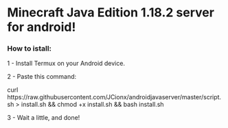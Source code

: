 <h1>Minecraft Java Edition 1.18.2 server for android!</h1>
<h3>How to istall:</h3>
<p>1 - Install Termux on your Android device.</p>
<p>2 - Paste this command:</p>
<p>curl https://raw.githubusercontent.com/JCionx/androidjavaserver/master/script.sh > install.sh && chmod +x install.sh && bash install.sh</p>
<p>3 - Wait a little, and done!</p>
